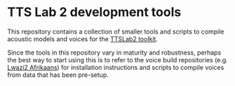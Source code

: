TTS Lab 2 development tools
===========================

This repository contains a collection of smaller tools and scripts to compile acoustic models and voices for the [TTSLab2 toolkit][1].

Since the tools in this repository vary in maturity and robustness, perhaps the best way to start using this is to refer to the voice build repositories (e.g. [Lwazi2 Afrikaans][2]) for installation instructions and scripts to compile voices from data that has been pre-setup.

[1]: https://github.com/NWU-MuST/ttslab2
[2]: https://github.com/NWU-MuST/ttslab2_afr_lwazi2_build
